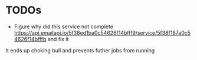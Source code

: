 # TODOs

- Figure why did this service not complete https://api.emailapi.io/5f38ed1ba0c54626f14bfff9/service/5f38f187a0c54626f14bfffb and fix it

It ends up choking bull and prevents futher jobs from running